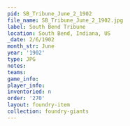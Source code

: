```yaml
---
pid: SB_Tribune_June_2_1902
file_name: SB_Tribune_June_2_1902.jpg
label: South Bend Tribune
location: South Bend, Indiana, US
_date: 2/6/1902
month_str: June
year: '1902'
type: JPG
notes: 
teams: 
game_info: 
player_info: 
inventoried: n
order: '270'
layout: foundry-item
collection: foundry-giants
---
```

